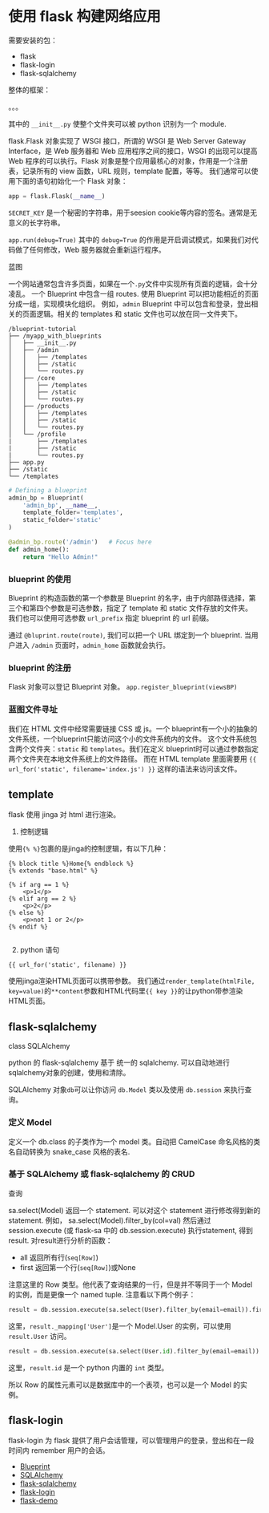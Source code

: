 # 使用 flask 构建网络应用

需要安装的包：

- flask
- flask-login
- flask-sqlalchemy

整体的框架：

。。。

其中的 `__init__.py` 使整个文件夹可以被 python 识别为一个 module.

flask.Flask 对象实现了 WSGI 接口，所谓的 WSGI 是 Web Server Gateway Interface，是 Web 服务器和 Web 应用程序之间的接口，WSGI 的出现可以提高 Web 程序的可以执行。Flask 对象是整个应用最核心的对象，作用是一个注册表，记录所有的 view 函数，URL 规则，template 配置，等等。
我们通常可以使用下面的语句初始化一个 Flask 对象：

```python
app = flask.Flask(__name__)
```

`SECRET_KEY` 是一个秘密的字符串，用于seesion cookie等内容的签名。通常是无意义的长字符串。

`app.run(debug=True)` 其中的 `debug=True` 的作用是开启调试模式，如果我们对代码做了任何修改，Web 服务器就会重新运行程序。

蓝图

一个网站通常包含许多页面，如果在一个`.py`文件中实现所有页面的逻辑，会十分凌乱。
一个 Blueprint 中包含一组 routes. 使用 Blueprint 可以把功能相近的页面分成一组，实现模块化组织。
例如，`admin` Blueprint 中可以包含和登录，登出相关的页面逻辑。相关的 templates 和 static 文件也可以放在同一文件夹下。

```
/blueprint-tutorial
├── /myapp_with_blueprints
│   ├── __init__.py
│   ├── /admin
│   │   ├── /templates
│   │   ├── /static
│   │   └── routes.py
│   ├── /core
│   │   ├── /templates
│   │   ├── /static
│   │   └── routes.py
│   ├── /products
│   │   ├── /templates
│   │   ├── /static
│   │   └── routes.py
│   └── /profile
|       ├── /templates
|       ├── /static
|       └── routes.py		
├── app.py
├── /static
└── /templates
```

```python
# Defining a blueprint
admin_bp = Blueprint(
    'admin_bp', __name__,
    template_folder='templates',
    static_folder='static'
)

@admin_bp.route('/admin')   # Focus here
def admin_home():
    return "Hello Admin!"
```

### blueprint 的使用

Blueprint 的构造函数的第一个参数是 Blueprint 的名字，由于内部路径选择，第三个和第四个参数是可选参数，指定了 template 和 static 文件存放的文件夹。
我们也可以使用可选参数 `url_prefix` 指定 blueprint 的 url 前缀。

通过 `@bluprint.route(route)`, 我们可以把一个 URL 绑定到一个 blueprint. 
当用户进入 `/admin` 页面时，`admin_home` 函数就会执行。

### blueprint 的注册

Flask 对象可以登记 Blueprint 对象。
`app.register_blueprint(viewsBP)`

### 蓝图文件寻址

我们在 HTML 文件中经常需要链接 CSS 或 js。一个 blueprint有一个小的抽象的文件系统，一个blueprint只能访问这个小的文件系统内的文件。
这个文件系统包含两个文件夹：`static` 和 `templates`。我们在定义 blueprint时可以通过参数指定两个文件夹在本地文件系统上的文件路径。
而在 HTML template 里面需要用 `{{ url_for('static', filename='index.js') }}` 这样的语法来访问该文件。

## template

flask 使用 jinga 对 html 进行渲染。

1. 控制逻辑

使用`{% %}`包裹的是jinga的控制逻辑，有以下几种：

```
{% block title %}Home{% endblock %}
{% extends "base.html" %}

{% if arg == 1 %}
    <p>1</p>
{% elif arg == 2 %}
    <p>2</p>
{% else %}
    <p>not 1 or 2</p>
{% endif %}


```

2. python 语句

```
{{ url_for('static', filename) }}
```


使用jinga渲染HTML页面可以携带参数。
我们通过`render_template(htmlFile, key=value)`的`**content`参数和HTML代码里`{{ key }}`的让python带参渲染HTML页面。

## flask-sqlalchemy

class SQLAlchemy

python 的 flask-sqlalchemy 基于 统一的 sqlalchemy. 可以自动地进行 sqlalchemy对象的创建，使用和清除。

SQLAlchemy 对象`db`可以让你访问 `db.Model` 类以及使用 `db.session` 来执行查询。

### 定义 Model

定义一个 db.class 的子类作为一个 model 类。自动把 CamelCase 命名风格的类名自动转换为 snake_case 风格的表名.


### 基于 SQLAlchemy 或 flask-sqlalchemy 的 CRUD

查询

sa.select(Model) 返回一个 statement.
可以对这个 statement 进行修改得到新的 statement.
例如， sa.select(Model).filter_by(col=val)
然后通过 session.execute (或 flask-sa 中的 db.session.execute) 执行statement, 得到result.
对result进行分析的函数：
- all 返回所有行(`seq[Row]`)
- first 返回第一个行(`seq[Row]`)或None

注意这里的 Row 类型。他代表了查询结果的一行，但是并不等同于一个 Model 的实例，而是更像一个 named tuple.
注意看以下两个例子：
```python
result = db.session.execute(sa.select(User).filter_by(email=email)).first()
```
这里，`result._mapping['User']`是一个 Model.User 的实例，可以使用 `result.User` 访问。
```python
result = db.session.execute(sa.select(User.id).filter_by(email=email)).first()
```
这里，`result.id` 是一个 python 内置的 `int` 类型。

所以 Row 的属性元素可以是数据库中的一个表项，也可以是一个 Model 的实例。


## flask-login

flask-login 为 flask 提供了用户会话管理，可以管理用户的登录，登出和在一段时间内 remember 用户的会话。














- [Blueprint](https://www.freecodecamp.org/news/how-to-use-blueprints-to-organize-flask-apps/)
- [SQLAlchemy](https://docs.sqlalchemy.org/)
- [flask-sqlalchemy](https://flask-sqlalchemy.palletsprojects.com/en/3.0.x/)
- [flask-login](https://flask-login.readthedocs.io/)
- [flask-demo](https://github.com/techwithtim/Flask-Web-App-Tutorial/)
